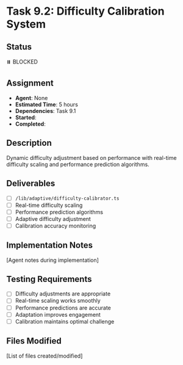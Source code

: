 # Task 9.2: Difficulty Calibration System

## Status

⏸️ BLOCKED

## Assignment

- **Agent**: None
- **Estimated Time**: 5 hours
- **Dependencies**: Task 9.1
- **Started**:
- **Completed**:

## Description

Dynamic difficulty adjustment based on performance with real-time difficulty scaling and performance prediction algorithms.

## Deliverables

- [ ] `/lib/adaptive/difficulty-calibrator.ts`
- [ ] Real-time difficulty scaling
- [ ] Performance prediction algorithms
- [ ] Adaptive difficulty adjustment
- [ ] Calibration accuracy monitoring

## Implementation Notes

[Agent notes during implementation]

## Testing Requirements

- [ ] Difficulty adjustments are appropriate
- [ ] Real-time scaling works smoothly
- [ ] Performance predictions are accurate
- [ ] Adaptation improves engagement
- [ ] Calibration maintains optimal challenge

## Files Modified

[List of files created/modified]
